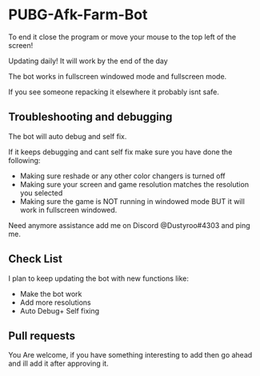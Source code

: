 # PUBG-Afk-Farm-Bot
To end it close the program or move your mouse to the top left of the screen!

Updating daily! It will work by the end of the day

The bot works in fullscreen windowed mode and fullscreen mode.

If you see someone repacking it elsewhere it probably isnt safe.

## Troubleshooting and debugging 

The bot will auto debug and self fix.

If it keeps debugging and cant self fix make sure you have done the following:

* Making sure reshade or any other color changers is turned off
* Making sure your screen and game resolution matches the resolution you selected
* Making sure the game is NOT running in windowed mode BUT it will work in fullscreen windowed.

Need anymore assistance add me on Discord @Dustyroo#4303 and ping me.

## Check List

I plan to keep updating the bot with new functions like:
* Make the bot work
* Add more resolutions
* Auto Debug+ Self fixing
## Pull requests

You Are welcome, if you have something interesting to add then go ahead and ill add it after approving it.
